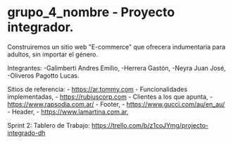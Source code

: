 # grupo_4_nombre - Proyecto integrador.

Construiremos un sitio web "E-commerce" que ofrecera indumentaria para adultos, sin importar el género.

Integrantes:
    -Galimberti Andres Emilio,
    -Herrera Gastón,
    -Neyra Juan José,
    -Oliveros Pagotto Lucas.
    

Sitios de referencia:
    - https://ar.tommy.com - Funcionalidades implementadas,
    - https://rubiuscorp.com - Clientes a los que apunta,
    - https://www.rapsodia.com.ar/ - Footer,
    - https://www.gucci.com/au/en_au/ - Header,
    - https://www.lamartina.com.ar, 

Sprint 2:
Tablero de Trabajo: https://trello.com/b/z1coJYmg/projecto-integrado-dh